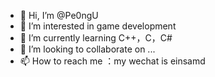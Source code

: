 - 👋 Hi, I’m @Pe0ngU
- 👀 I’m interested in game development
- 🌱 I’m currently learning C++，C，C#
- 💞️ I’m looking to collaborate on ...
- 📫 How to reach me ：my wechat is einsamd

<!---
Pe0ngU/Pe0ngU is a ✨ special ✨ repository because its `README.md` (this file) appears on your GitHub profile.
You can click the Preview link to take a look at your changes.
--->
